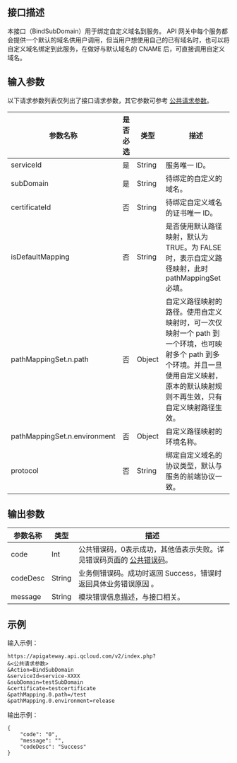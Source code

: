## 接口描述
本接口（BindSubDomain）用于绑定自定义域名到服务。
API 网关中每个服务都会提供一个默认的域名供用户调用，但当用户想使用自己的已有域名时，也可以将自定义域名绑定到此服务，在做好与默认域名的 CNAME 后，可直接调用自定义域名。

## 输入参数
以下请求参数列表仅列出了接口请求参数，其它参数可参考 [公共请求参数](https://intl.cloud.tencent.com/document/product/628/18814)。

| 参数名称                         | 是否必选 | 类型     | 描述                                       |
| ---------------------------- | ---- | ------ | ---------------------------------------- |
| serviceId                    | 是    | String | 服务唯一 ID。                                 |
| subDomain                    | 是    | String | 待绑定的自定义的域名。                            |
| certificateId                | 否    | String | 待绑定自定义域名的证书唯一 ID。                       |
| isDefaultMapping             | 否    | String | 是否使用默认路径映射，默认为 TRUE。为 FALSE 时，表示自定义路径映射，此时 pathMappingSet 必填。 |
| pathMappingSet.n.path        | 否    | Object | 自定义路径映射的路径。使用自定义映射时，可一次仅映射一个 path 到一个环境，也可映射多个 path 到多个环境。并且一旦使用自定义映射，原本的默认映射规则不再生效，只有自定义映射路径生效。 |
| pathMappingSet.n.environment | 否    | Object | 自定义路径映射的环境名称。                           |
| protocol | 否    | String | 绑定自定义域名的协议类型，默认与服务的前端协议一致。                      |



## 输出参数
| 参数名称     | 类型     | 描述                                       |
| -------- | ------ | ---------------------------------------- |
| code     | Int    | 公共错误码，0表示成功，其他值表示失败。详见错误码页面的 [公共错误码](https://intl.cloud.tencent.com/document/product/628/18822)。 |
| codeDesc | String | 业务侧错误码。成功时返回 Success，错误时返回具体业务错误原因 。      |
| message     | String    | 模块错误信息描述，与接口相关。                         |


## 示例 
输入示例：
```
https://apigateway.api.qcloud.com/v2/index.php?
&<公共请求参数>
&Action=BindSubDomain
&serviceId=service-XXXX
&subDomain=testSubDomain
&certificate=testcertificate
&pathMapping.0.path=/test
&pathMapping.0.environment=release
```
输出示例：
```
{
	"code": "0",
	"message": "",
	"codeDesc": "Success"
}
```

